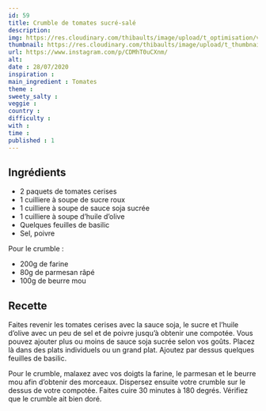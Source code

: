 ```yaml
---
id: 59
title: Crumble de tomates sucré-salé
description: 
img: https://res.cloudinary.com/thibaults/image/upload/t_optimisation/v1600456300/Recipes/20200728_crumble_tomates.jpg
thumbnail: https://res.cloudinary.com/thibaults/image/upload/t_thumbnail_josie/v1600456300/Recipes/20200728_crumble_tomates.jpg
url: https://www.instagram.com/p/CDMhT0uCXnm/
alt: 
date : 28/07/2020
inspiration :
main_ingredient : Tomates
theme : 
sweety_salty : 
veggie : 
country :
difficulty :
with : 
time : 
published : 1
---
```


## Ingrédients
 - 2 paquets de tomates cerises
 - 1 cuilliere à soupe de sucre roux
 - 1 cuilliere à soupe de sauce soja sucrée
 - 1 cuilliere à soupe d’huile d’olive
 - Quelques feuilles de basilic
 - Sel, poivre

Pour le crumble :
 - 200g de farine
 - 80g de parmesan râpé
 - 100g de beurre mou


## Recette
Faites revenir les tomates cerises avec la sauce soja, le sucre et l’huile d’olive avec un peu de sel et de poivre jusqu’à obtenir une compotée. Vous pouvez ajouter plus ou moins de sauce soja sucrée selon vos goûts. Placez là dans des plats individuels ou un grand plat. Ajoutez par dessus quelques feuilles de basilic.

Pour le crumble, malaxez avec vos doigts la farine, le parmesan et le beurre mou afin d’obtenir des morceaux. Dispersez ensuite votre crumble sur le dessus de votre compotée. Faites cuire 30 minutes à 180 degrés. Vérifiez que le crumble ait bien doré.